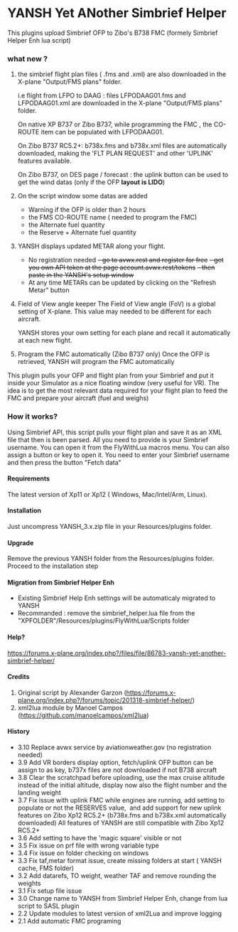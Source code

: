 # YANSH Yet ANother Simbrief Helper
This plugins upload Simbrief OFP to Zibo's B738 FMC (formely Simbrief Helper Enh lua script)

### what new ?
1. the simbrief flight plan files ( .fms and .xml) are also
    downloaded in the X-plane "Output/FMS plans" folder.

    i.e flight from LFPO to DAAG : files LFPODAAG01.fms and
    LFPODAAG01.xml are downloaded in the X-plane "Output/FMS plans"
    folder.

    On native XP B737 or Zibo B737, while programming the FMC , the
    CO-ROUTE item can be populated with LFPODAAG01.

    On Zibo B737 RC5.2+:  b738x.fms and b738x.xml files are automatically downloaded, making the 'FLT PLAN REQUEST' and other 'UPLINK' features available.

    On Zibo B737, on DES page / forecast : the uplink button can be used
    to get the wind datas (only if the OFP **layout is LIDO**)
    
2. On the script window some datas are added
    - Warning if the OFP is older than 2 hours
    - the FMS CO-ROUTE name ( needed to program the FMC)
    - the Alternate fuel quantity
    - the Reserve + Alternate fuel quantity
    
3. YANSH displays updated METAR along your flight.
    - No registration needed
    ~~- go to avwx.rest and register for free~~
    ~~- get you own API token at the page account.avwx.rest/tokens~~
    ~~- then paste in the YANSH's setup window~~
    - At any time METARs can be updated by clicking on the "Refresh Metar" button

4. Field of View angle keeper
    The Field of View angle (FoV) is a global setting of X-plane. This
    value may needed to be different for each aircraft.
    
    YANSH stores your own setting for each plane and
    recall it automatically at each new flight.

5. Program the FMC automatically (Zibo B737 only)
Once the OFP is retrieved, YANSH will program the FMC automatically

This plugin pulls your OFP and flight plan from your Simbrief and put it inside your Simulator as a nice floating window (very useful for VR).
The idea is to get the most relevant data required for your flight plan to feed the FMC and prepare your aircraft (fuel and weighs)

### How it works?
Using Simbrief API, this script pulls your flight plan and save it as an XML file that then is been parsed. All you need to provide is your Simbrief username.
You can open it from the FlyWithLua macros menu. You can also assign a button or key to open it.
You need to enter your Simbrief username and then press the button "Fetch data"

#### Requirements
The latest version of Xp11 or Xp12 ( Windows, Mac/Intel/Arm, Linux).

#### Installation
Just uncompress YANSH_3.x.zip file in your Resources/plugins folder.

#### Upgrade
Remove the previous YANSH folder from the Resources/plugins folder.
Proceed to the installation step

#### Migration from Simbrief Helper Enh
- Existing Simbrief Help Enh settings will be automaticaly migrated to YANSH
- Recommanded : remove the simbrief_helper.lua file from the "XPFOLDER"/Resources/plugins/FlyWithLua/Scripts folder

#### Help?
https://forums.x-plane.org/index.php?/files/file/86783-yansh-yet-another-simbrief-helper/


#### Credits
1. Original script by Alexander Garzon (https://forums.x-plane.org/index.php?/forums/topic/201318-simbrief-helper/)
2. xml2lua module by Manoel Campos (https://github.com/manoelcampos/xml2lua)

#### History
- 3.10 Replace avwx service by aviationweather.gov (no registration needed)
- 3.9 Add VR borders display option,  fetch/uplink OFP button can be assign to as key, b737x files are not downloaded if not B738 aircraft
- 3.8 Clear the scratchpad before uploading, use the max cruise altitude instead of the initial altitude, display now also the flight number and the landing weight
- 3.7 Fix issue with uplink FMC while engines are running, add setting to populate or not the RESERVES value,  and add support for new uplink features on Zibo Xp12 RC5.2+ (b738x.fms and b738x.xml automatically downloaded) All features of YANSH are still compatible with Zibo Xp12 RC5.2+
- 3.6 Add setting to have the 'magic square' visible or not
- 3.5 Fix issue on prf file with wrong variable type
- 3.4 Fix issue on folder checking on windows
- 3.3 Fix taf,metar format issue, create missing folders at start ( YANSH cache, FMS folder)
- 3.2 Add datarefs, TO weight, weather TAF and remove rounding the weights
- 3.1 Fix setup file issue
- 3.0 Change name to YANSH from Simbrief Helper Enh, change from lua script to SASL plugin
- 2.2 Update modules to latest version of xml2Lua and improve logging
- 2.1 Add automatic FMC programing